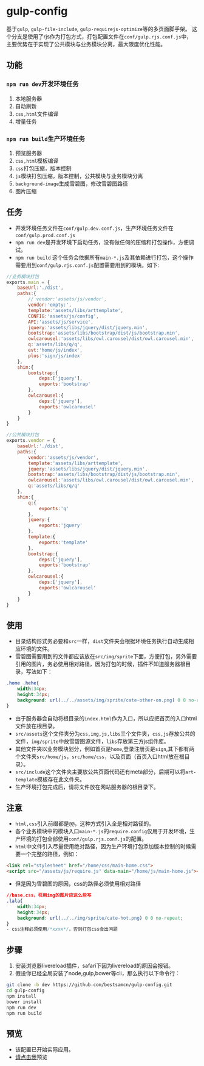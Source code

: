 # gulp-config
基于``gulp``, ``gulp-file-include``, ``gulp-requirejs-optimize``等的多页面脚手架。
这个分支是使用了rjs作为打包方式，打包配置文件在``conf/gulp.rjs.conf.js``中， 主要优势在于实现了公共模块与业务模块分离，最大限度优化性能。

## 功能
### ``npm run dev``开发环境任务
1.  本地服务器
2.  自动刷新
3.  ``css,html``文件编译
4. 增量任务
### ``npm run build``生产环境任务
1.  预览服务器
2.  ``css,html``模板编译
3.  ``css``打包压缩，版本控制
4.  ``js``模块打包压缩，版本控制，公共模块与业务模块分离
5.  ``background-image``生成雪碧图，修改雪碧图路径
6. 图片压缩

## 任务
- 开发环境任务文件在``conf/gulp.dev.conf.js``，生产环境任务文件在``conf/gulp.prod.conf.js``
- ``npm run dev``是开发环境下启动任务，没有做任何的压缩和打包操作，方便调试。
- ``npm run build`` 这个任务会依据所有``main-*.js``及其依赖进行打包，这个操作需要用到``conf/gulp.rjs.conf.js``配置需要用到的模块。如下:
```javascript
//业务模块打包
exports.main = {
    baseUrl:'./dist',
    paths:{
        // vendor:'assets/js/vendor',
        vendor:'empty:',
        template:'assets/libs/arttemplate',
        CONFIG:'assets/js/config',
        API:'assets/js/service',
        jquery:'assets/libs/jquery/dist/jquery.min',
        bootstrap:'assets/libs/bootstrap/dist/js/bootstrap.min',
        owlcarousel:'assets/libs/owl.carousel/dist/owl.carousel.min',
        q:'assets/libs/q/q',
        evt:'home/js/index',
        plus:'sign/js/index'
    },
    shim:{
        bootstrap:{
            deps:['jquery'],
            exports:'bootstrap'
        },
        owlcarousel:{
            deps:['jquery'],
            exports:'owlcarousel'
        }
    }
}

//公共模块打包
exports.vendor = {
    baseUrl:'./dist',
    paths:{
        vendor:'assets/js/vendor',
        template:'assets/libs/arttemplate',
        jquery:'assets/libs/jquery/dist/jquery.min',
        bootstrap:'assets/libs/bootstrap/dist/js/bootstrap.min',
        owlcarousel:'assets/libs/owl.carousel/dist/owl.carousel.min',
        q:'assets/libs/q/q'
    },
    shim:{
        q:{
            exports:'q'
        },
        jquery:{
            exports:'jquery'
        },
        template:{
            exports:'template'
        },
        bootstrap:{
            deps:['jquery'],
            exports:'bootstrap'
        },
        owlcarousel:{
            deps:['jquery'],
            exports:'owlcarousel'
        }
    }
}
```

## 使用
- 目录结构形式务必要和``src``一样，``dist``文件夹会根据环境任务执行自动生成相应环境的文件。
- 雪碧图需要用到的文件都应该放在``src/img/sprite``下面，方便打包，另外需要引用的图片，务必使用相对路径，因为打包的时候，插件不知道服务器根目录，写法如下：
```css
.home .hehe{
    width:34px;
    height:34px;
    background: url(../../assets/img/sprite/cate-other-on.png) 0 0 no-repeat;
}
```
- 由于服务器会自动将根目录的``index.html``作为入口，所以应把首页的入口html文件放在根目录。
- ``src/assets``这个文件夹分为``css,img,js,libs``三个文件夹，``css,js``存放公共的文件，``img/sprite``中放雪碧图源文件，``libs``存放第三方js组件库。
- 其他文件夹以业务模块划分，例如首页是``home``,登录注册页是``sign``,其下都有两个文件夹``src/home/js``，``src/home/css``，以及页面（首页入口html放在根目录）。
- ``src/include``这个文件夹主要放公共页面代码还有meta部分，后期可以将``art-template``模板存在此文件夹。
- 生产环境打包完成后，请将文件放在网站服务器的根目录下。

## 注意
- ``html,css``引入前缀都是``@@``，这种方式引入全是相对路径的。
- 各个业务模块中的模块入口``main-*.js``的``require.config``仅用于开发环境，生产环境的打包全部使用``conf/gulp.rjs.conf.js``的配置。
- ``html``中文件引入尽量使用绝对路径，因为生产环境打包添加版本控制的时候需要一个完整的路径，例如：
```html
<link rel="stylesheet" href="/home/css/main-home.css">
<script src="/assets/js/require.js" data-main="/home/js/main-home.js"></script>
```
- 但是因为雪碧图的原因，css的路径必须使用相对路径
```css
//base.css，引用img的图片应这么些写
.lala{
    width:34px;
    height:34px;
    background: url(../../img/sprite/cate-hot.png) 0 0 no-repeat;
}
- css注释必须使用/*xxxx*/，否则打包css会出问题
```

## 步骤
1.  安装浏览器livereload插件，safari下因为livereload的原因会报错。
2.  假设你已经全局安装了node,gulp,bower等cli，那么执行以下命令行：
```bash
git clone -b dev https://github.com/bestsamcn/gulp-config.git
cd gulp-config
npm install
bower install
npm run dev
npm run build
```

## 预览
- 该配置已开始实际应用。
- [请点击我](http://gulp.bestsamcn.me/)预览

